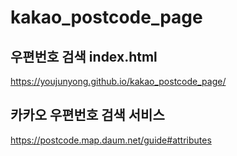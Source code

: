 # kakao_postcode_page


## 우편번호 검색 index.html
https://youjunyong.github.io/kakao_postcode_page/

## 카카오 우편번호 검색 서비스 
https://postcode.map.daum.net/guide#attributes
